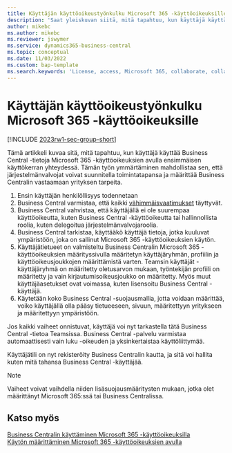 ```yaml
---
title: Käyttäjän käyttöoikeustyönkulku Microsoft 365 -käyttöoikeuksille
description: 'Saat yleiskuvan siitä, mitä tapahtuu, kun käyttäjä käyttää Business Central -tietoja Microsoft 365 -käyttöoikeuksien avulla ensimmäisen käyttökerran yhteydessä.'
author: mikebc
ms.author: mikebc
ms.reviewer: jswymer
ms.service: dynamics365-business-central
ms.topic: conceptual
ms.date: 11/03/2022
ms.custom: bap-template
ms.search.keywords: 'License, access, Microsoft 365, collaborate, collaboration, Teams, Microsoft Teams'
---
```

# <a name="user-access-flow-for-microsoft-365-licenses"></a>Käyttäjän käyttöoikeustyönkulku Microsoft 365 -käyttöoikeuksille

[!INCLUDE [2023rw1-sec-group-short](includes/2023rw1-sec-group-short.md)]

Tämä artikkeli kuvaa sitä, mitä tapahtuu, kun käyttäjä käyttää Business Central -tietoja Microsoft 365 -käyttöoikeuksien avulla ensimmäisen käyttökerran yhteydessä. Tämän työn ymmärtäminen mahdollistaa sen, että järjestelmänvalvojat voivat suunnitella toimintatapansa ja määrittää Business Centralin vastaamaan yrityksen tarpeita.

1. Ensin käyttäjän henkilöllisyys todennetaan 
2. Business Central varmistaa, että kaikki [vähimmäisvaatimukset](admin-access-with-m365-license.md#minimum-requirements) täyttyvät.
3. Business Central vahvistaa, että käyttäjällä ei ole suurempaa käyttöoikeutta, kuten Business Central -käyttöoikeutta tai hallinnollista roolia, kuten delegoitua järjestelmänvalvojaroolia. 
4. Business Central tarkistaa, käyttääkö käyttäjä tietoja, jotka kuuluvat ympäristöön, joka on sallinut Microsoft 365 -käyttöoikeuksien käytön. 
5. Käyttäjätietueet on valmisteltu Business Centralin Microsoft 365 -käyttöoikeuksien määrityssivulla määritetyn käyttäjäryhmän, profiilin ja käyttöoikeusjoukkojen määrittämistä varten. Teamsin käyttäjät -käyttäjäryhmä on määritetty oletusarvon mukaan, työntekijän profiili on määritetty ja vain kirjautumisoikeusjoukko on määritetty. Myös muut käyttäjäasetukset ovat voimassa, kuten lisensoitu Business Central -käyttäjä. 
6. Käytetään koko Business Central -suojausmallia, jotta voidaan määrittää, voiko käyttäjällä olla pääsy tietueeseen, sivuun, määritettyyn yritykseen ja määritettyyn ympäristöön. 

Jos kaikki vaiheet onnistuvat, käyttäjä voi nyt tarkastella tätä Business Central -tietoa Teamsissa. Business Central -palvelu varmistaa automaattisesti vain luku -oikeuden ja yksinkertaistaa käyttöliittymää. 

Käyttäjätili on nyt rekisteröity Business Centralin kautta, ja sitä voi hallita kuten mitä tahansa Business Central -käyttäjää.

> [!NOTE]
> Vaiheet voivat vaihdella niiden lisäsuojausmääritysten mukaan, jotka olet määrittänyt Microsoft 365:ssä tai Business Centralissa.

## <a name="see-also"></a>Katso myös

[Business Centralin käyttäminen Microsoft 365 -käyttöoikeuksilla](admin-access-with-m365-license.md#minimum-requirements)  
[Käytön määrittäminen Microsoft 365 -käyttöoikeuksien avulla](admin-access-with-m365-license-setup.md)  

